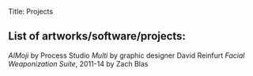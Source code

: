 Title: Projects

## List of artworks/software/projects:

*AIMoji* by Process Studio
*Multi* by graphic designer David Reinfurt
*Facial Weaponization Suite*, 2011-14 by Zach Blas
